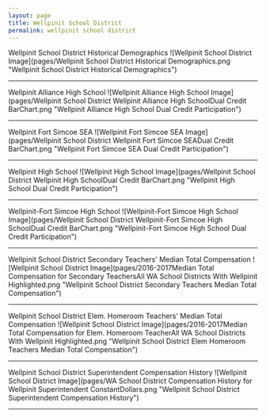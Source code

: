 ```yaml
---
layout: page
title: Wellpinit School District
permalink: wellpinit school district
---
```



Wellpinit School District Historical Demographics
![Wellpinit School District Image](pages/Wellpinit School District Historical Demographics.png "Wellpinit School District Historical Demographics")

___

Wellpinit Alliance High School
![Wellpinit Alliance High School Image](pages/Wellpinit School District Wellpinit Alliance High SchoolDual Credit BarChart.png "Wellpinit Alliance High School Dual Credit Participation")

___

Wellpinit Fort Simcoe SEA
![Wellpinit Fort Simcoe SEA Image](pages/Wellpinit School District Wellpinit Fort Simcoe SEADual Credit BarChart.png "Wellpinit Fort Simcoe SEA Dual Credit Participation")

___

Wellpinit High School
![Wellpinit High School Image](pages/Wellpinit School District Wellpinit High SchoolDual Credit BarChart.png "Wellpinit High School Dual Credit Participation")

___

Wellpinit-Fort Simcoe High School
![Wellpinit-Fort Simcoe High School Image](pages/Wellpinit School District Wellpinit-Fort Simcoe High SchoolDual Credit BarChart.png "Wellpinit-Fort Simcoe High School Dual Credit Participation")

___

Wellpinit School District Secondary Teachers' Median Total Compensation
![Wellpinit School District Image](pages/2016-2017Median Total Compensation for Secondary TeachersAll WA School Districts With Wellpinit Highlighted.png "Wellpinit School District Secondary Teachers Median Total Compensation")

___

Wellpinit School District Elem. Homeroom Teachers' Median Total Compensation
![Wellpinit School District Image](pages/2016-2017Median Total Compensation for Elem. Homeroom TeacherAll WA School Districts With Wellpinit Highlighted.png "Wellpinit School District Elem Homeroom Teachers Median Total Compensation")

___

Wellpinit School District Superintendent Compensation History
![Wellpinit School District Image](pages/WA School District Compensation History for Wellpinit Superintendent ConstantDollars.png "Wellpinit School District Superintendent Compensation History")

___


